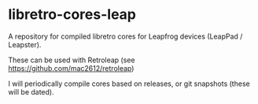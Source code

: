 # libretro-cores-leap
 
A repository for compiled libretro cores for Leapfrog devices (LeapPad / Leapster).

These can be used with Retroleap (see https://github.com/mac2612/retroleap)

I will periodically compile cores based on releases, or git snapshots (these will be dated).

